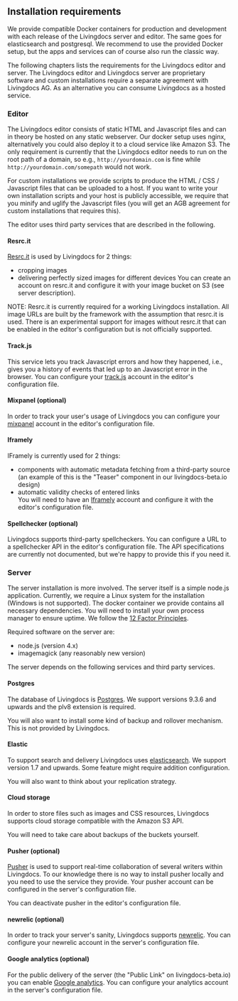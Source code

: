 ## Installation requirements

We provide compatible Docker containers for production and development with each release of the Livingdocs server and editor. The same goes for elasticsearch and postgresql. We recommend to use the provided Docker setup, but the apps and services can of course also run the classic way. 
 
The following chapters lists the requirements for the Livingdocs editor and server. The Livingdocs editor and Livingdocs server are proprietary software and custom installations require a separate agreement with Livingdocs AG. As an alternative you can consume Livingdocs as a hosted service.


### Editor

The Livingdocs editor consists of static HTML and Javascript files and can in theory be hosted on any static webserver. Our docker setup uses nginx, alternatively you could also deploy it to a cloud service like Amazon S3. The only requirement is currently that the Livingdocs editor needs to run on the root path of a domain, so e.g., `http://yourdomain.com` is fine while `http://yourdomain.com/somepath` would not work.

For custom installations we provide scripts to produce the HTML / CSS / Javascript files that can be uploaded to a host. If you want to write your own installation scripts and your host is publicly accessible, we require that you minify and uglify the Javascript files (you will get an AGB agreement for custom installations that requires this).

The editor uses third party services that are described in the following.

#### Resrc.it

[Resrc.it](https://www.resrc.it/) is used by Livingdocs for 2 things:
- cropping images
- delivering perfectly sized images for different devices
You can create an account on resrc.it and configure it with your image bucket on S3 (see server description).

NOTE: Resrc.it is currently required for a working Livingdocs installation. All image URLs are built by the framework with the assumption that resrc.it is used. There is an experimental support for images without resrc.it that can be enabled in the editor's configuration but is not officially supported.

#### Track.js

This service lets you track Javascript errors and how they happened, i.e., gives you a history of events that led up to an Javascript error in the browser. You can configure your [track.js](https://trackjs.com/) account in the editor's configuration file.

#### Mixpanel (optional)

In order to track your user's usage of Livingdocs you can configure your [mixpanel](https://mixpanel.com/) account in the editor's configuration file.

#### Iframely

IFramely is currently used for 2 things:
- components with automatic metadata fetching from a third-party source (an example of this is the "Teaser" component in our livingdocs-beta.io design)
- automatic validity checks of entered links  
You will need to have an [Iframely](https://iframely.com/) account and configure it with the editor's configuration file.

#### Spellchecker (optional)

Livingdocs supports third-party spellcheckers. You can configure a URL to a spellchecker API in the editor's configuration file. The API specifications are currently not documented, but we're happy to provide this if you need it.

### Server

The server installation is more involved. The server itself is a simple node.js application. Currently, we require a Linux system for the installation (Windows is not supported). The docker container we provide contains all necessary dependencies. You will need to install your own process manager to ensure uptime. We follow the [12 Factor Principles](http://12factor.net/).

Required software on the server are:
- node.js (version 4.x)
- imagemagick (any reasonably new version)

The server depends on the following services and third party services.

#### Postgres

The database of Livingdocs is [Postgres](http://www.postgresql.org/). We support versions 9.3.6 and upwards and the plv8 extension is required.

You will also want to install some kind of backup and rollover mechanism. This is not provided by Livingdocs.

#### Elastic

To support search and delivery Livingdocs uses [elasticsearch](https://www.elastic.co/). We support version 1.7 and upwards. Some feature might require addition configuration.

You will also want to think about your replication strategy. 

#### Cloud storage

In order to store files such as images and CSS resources, Livingdocs supports cloud storage compatible with the Amazon S3 API.

You will need to take care about backups of the buckets yourself.

#### Pusher (optional)

[Pusher](https://pusher.com) is used to support real-time collaboration of several writers within Livingdocs. To our knowledge there is no way to install pusher locally and you need to use the service they provide. Your pusher account can be configured in the server's configuration file.

You can deactivate pusher in the editor's configuration file.

#### newrelic (optional)

In order to track your server's sanity, Livingdocs supports [newrelic](http://newrelic.com/). You can configure your newrelic account in the server's configuration file.

#### Google analytics (optional)

For the public delivery of the server (the "Public Link" on livingdocs-beta.io) you can enable [Google analytics](http://www.google.com/analytics/). You can configure your analytics account in the server's configuration file.   
